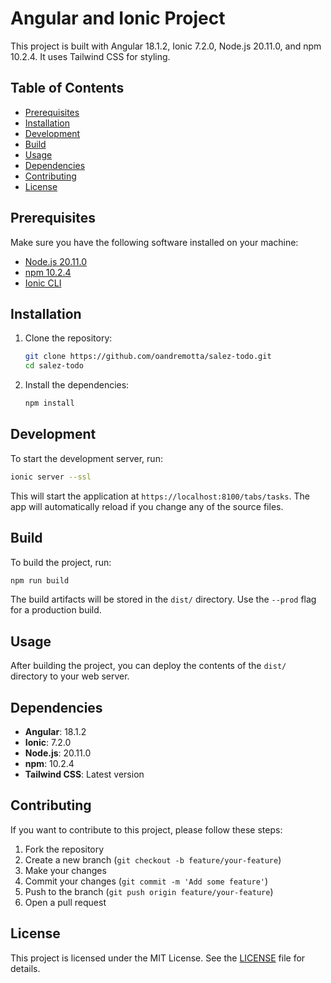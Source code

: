 
# Angular and Ionic Project

This project is built with Angular 18.1.2, Ionic 7.2.0, Node.js 20.11.0, and npm 10.2.4. It uses Tailwind CSS for styling.

## Table of Contents

- [Prerequisites](#prerequisites)
- [Installation](#installation)
- [Development](#development)
- [Build](#build)
- [Usage](#usage)
- [Dependencies](#dependencies)
- [Contributing](#contributing)
- [License](#license)

## Prerequisites

Make sure you have the following software installed on your machine:

- [Node.js 20.11.0](https://nodejs.org/en/)
- [npm 10.2.4](https://www.npmjs.com/)
- [Ionic CLI](https://ionicframework.com/docs/cli)

## Installation

1. Clone the repository:

   ```bash
   git clone https://github.com/oandremotta/salez-todo.git
   cd salez-todo
   ```

2. Install the dependencies:

   ```bash
   npm install
   ```

## Development

To start the development server, run:

```bash
ionic server --ssl
```

This will start the application at `https://localhost:8100/tabs/tasks`. The app will automatically reload if you change any of the source files.

## Build

To build the project, run:

```bash
npm run build
```

The build artifacts will be stored in the `dist/` directory. Use the `--prod` flag for a production build.

## Usage

After building the project, you can deploy the contents of the `dist/` directory to your web server.

## Dependencies

- **Angular**: 18.1.2
- **Ionic**: 7.2.0
- **Node.js**: 20.11.0
- **npm**: 10.2.4
- **Tailwind CSS**: Latest version

## Contributing

If you want to contribute to this project, please follow these steps:

1. Fork the repository
2. Create a new branch (`git checkout -b feature/your-feature`)
3. Make your changes
4. Commit your changes (`git commit -m 'Add some feature'`)
5. Push to the branch (`git push origin feature/your-feature`)
6. Open a pull request

## License

This project is licensed under the MIT License. See the [LICENSE](LICENSE) file for details.
